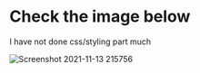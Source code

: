 # Check the image below

I have not done css/styling part much

![Screenshot 2021-11-13 215756](https://user-images.githubusercontent.com/89630781/141651343-e155f5f9-fc12-4c28-8d90-0c970453da7b.png)
